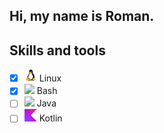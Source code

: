 Hi, my name is Roman.
---
## Skills and tools
- [x] <img src="https://raw.githubusercontent.com/github/explore/80688e429a7d4ef2fca1e82350fe8e3517d3494d/topics/linux/linux.png" width="20"> Linux
- [x] <img src="https://encrypted-tbn0.gstatic.com/images?q=tbn:ANd9GcQmVHxDxpFx6R4N6v5Z2SCRkUzqVlFRKmak3BwW67Y45raKeMS5OEGi74xkwOceRRf52Qc&usqp=CAU" width="20"> Bash
- [ ] <img src="https://cdn.iconscout.com/icon/free/png-256/java-60-1174953.png" width="20"> Java
- [ ] <img src="https://raw.githubusercontent.com/github/explore/4479d2a2c854198cb00160f8593519c14dc3b905/topics/kotlin/kotlin.png" width="20"> Kotlin
